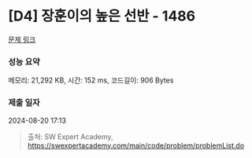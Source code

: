 # [D4] 장훈이의 높은 선반 - 1486 

[문제 링크](https://swexpertacademy.com/main/code/problem/problemDetail.do?contestProbId=AV2b7Yf6ABcBBASw) 

### 성능 요약

메모리: 21,292 KB, 시간: 152 ms, 코드길이: 906 Bytes

### 제출 일자

2024-08-20 17:13



> 출처: SW Expert Academy, https://swexpertacademy.com/main/code/problem/problemList.do